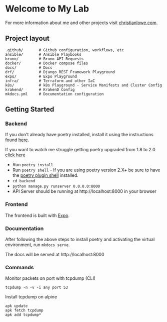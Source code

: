 # Welcome to My Lab

For more information about me and other projects visit [christianlowe.com](https://www.christianlowe.com).

## Project layout

    .github/       # Github configuration, workflows, etc
    ansible/       # Ansible Playbooks
    bruno/         # Bruno API Requests
    docker/        # Docker compose files
    docs/          # Docs
    drf/           # Django REST Framework Playground
    expo/          # Expo Playground
    infra/         # Terraform and other IaC
    k8s/           # k8s Playground - Service Manifests and Cluster Config
    krakend/       # KrakenD Config
    mkdocs.yml     # Documentation configuration

## Getting Started

### Backend

If you don't already have poetry installed, install it using the instructions found [here](https://python-poetry.org/docs/).

If you want to watch me struggle getting poetry upgraded from 1.8 to 2.0 [click here](https://youtube.com/live/dguKhVizZ90?feature=share)

- Run `poetry install`
- Run `poetry shell` - If you are using poetry version 2.X+ be sure to have the [poetry plugin shell](https://github.com/python-poetry/poetry-plugin-shell) installed.
- `cd backend`
- `python manage.py runserver 0.0.0.0:8000`
- API Server should be running at http://localhost:8000 in your browser

### Frontend

The frontend is built with [Expo](https://expo.dev).

### Documentation

After following the above steps to install poetry and activating the virtual environment, run `mkdocs serve`.

The docs will be served at http://localhost:8000

### Commands

Monitor packets on port with tcpdump (CLI)

```aiignore
tcpdump -n -v -i any port 53
```

Install tcpdump on alpine

```aiignore
apk update
apk fetch tcpdump
apk add tcpdump*
```
